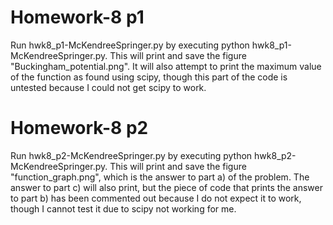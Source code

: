 # Homework-8 p1
Run hwk8_p1-McKendreeSpringer.py by executing python hwk8_p1-McKendreeSpringer.py. This will print and save the figure "Buckingham_potential.png". It will also attempt to print the maximum value of the function as found using scipy, though this part of the code is untested because I could not get scipy to work.

# Homework-8 p2
Run hwk8_p2-McKendreeSpringer.py by executing python hwk8_p2-McKendreeSpringer.py. This will print and save the figure "function_graph.png", which is the answer to part a) of the problem. The answer to part c) will also print, but the piece of code that prints the answer to part b) has been commented out because I do not expect it to work, though I cannot test it due to scipy not working for me.
